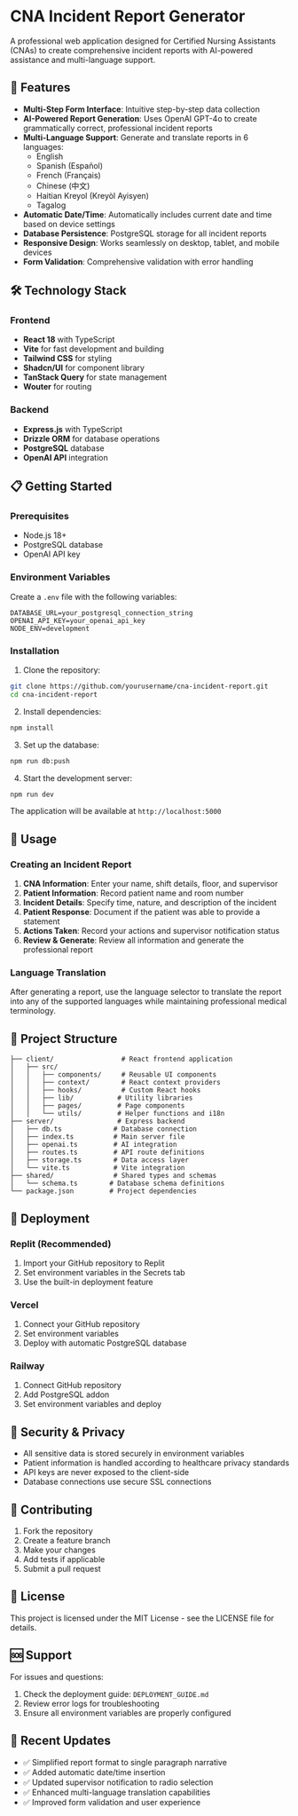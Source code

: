# CNA Incident Report Generator

A professional web application designed for Certified Nursing Assistants (CNAs) to create comprehensive incident reports with AI-powered assistance and multi-language support.

## 🚀 Features

- **Multi-Step Form Interface**: Intuitive step-by-step data collection
- **AI-Powered Report Generation**: Uses OpenAI GPT-4o to create grammatically correct, professional incident reports
- **Multi-Language Support**: Generate and translate reports in 6 languages:
  - English
  - Spanish (Español)
  - French (Français)
  - Chinese (中文)
  - Haitian Kreyol (Kreyòl Ayisyen)
  - Tagalog
- **Automatic Date/Time**: Automatically includes current date and time based on device settings
- **Database Persistence**: PostgreSQL storage for all incident reports
- **Responsive Design**: Works seamlessly on desktop, tablet, and mobile devices
- **Form Validation**: Comprehensive validation with error handling

## 🛠️ Technology Stack

### Frontend
- **React 18** with TypeScript
- **Vite** for fast development and building
- **Tailwind CSS** for styling
- **Shadcn/UI** for component library
- **TanStack Query** for state management
- **Wouter** for routing

### Backend
- **Express.js** with TypeScript
- **Drizzle ORM** for database operations
- **PostgreSQL** database
- **OpenAI API** integration

## 📋 Getting Started

### Prerequisites
- Node.js 18+ 
- PostgreSQL database
- OpenAI API key

### Environment Variables
Create a `.env` file with the following variables:
```env
DATABASE_URL=your_postgresql_connection_string
OPENAI_API_KEY=your_openai_api_key
NODE_ENV=development
```

### Installation

1. Clone the repository:
```bash
git clone https://github.com/yourusername/cna-incident-report.git
cd cna-incident-report
```

2. Install dependencies:
```bash
npm install
```

3. Set up the database:
```bash
npm run db:push
```

4. Start the development server:
```bash
npm run dev
```

The application will be available at `http://localhost:5000`

## 🔧 Usage

### Creating an Incident Report

1. **CNA Information**: Enter your name, shift details, floor, and supervisor
2. **Patient Information**: Record patient name and room number
3. **Incident Details**: Specify time, nature, and description of the incident
4. **Patient Response**: Document if the patient was able to provide a statement
5. **Actions Taken**: Record your actions and supervisor notification status
6. **Review & Generate**: Review all information and generate the professional report

### Language Translation

After generating a report, use the language selector to translate the report into any of the supported languages while maintaining professional medical terminology.

## 📁 Project Structure

```
├── client/                 # React frontend application
│   ├── src/
│   │   ├── components/     # Reusable UI components
│   │   ├── context/        # React context providers
│   │   ├── hooks/          # Custom React hooks
│   │   ├── lib/           # Utility libraries
│   │   ├── pages/         # Page components
│   │   └── utils/         # Helper functions and i18n
├── server/                # Express backend
│   ├── db.ts             # Database connection
│   ├── index.ts          # Main server file
│   ├── openai.ts         # AI integration
│   ├── routes.ts         # API route definitions
│   ├── storage.ts        # Data access layer
│   └── vite.ts           # Vite integration
├── shared/               # Shared types and schemas
│   └── schema.ts        # Database schema definitions
└── package.json         # Project dependencies
```

## 🚀 Deployment

### Replit (Recommended)
1. Import your GitHub repository to Replit
2. Set environment variables in the Secrets tab
3. Use the built-in deployment feature

### Vercel
1. Connect your GitHub repository
2. Set environment variables
3. Deploy with automatic PostgreSQL database

### Railway
1. Connect GitHub repository
2. Add PostgreSQL addon
3. Set environment variables and deploy

## 🔐 Security & Privacy

- All sensitive data is stored securely in environment variables
- Patient information is handled according to healthcare privacy standards
- API keys are never exposed to the client-side
- Database connections use secure SSL connections

## 🤝 Contributing

1. Fork the repository
2. Create a feature branch
3. Make your changes
4. Add tests if applicable
5. Submit a pull request

## 📝 License

This project is licensed under the MIT License - see the LICENSE file for details.

## 🆘 Support

For issues and questions:
1. Check the deployment guide: `DEPLOYMENT_GUIDE.md`
2. Review error logs for troubleshooting
3. Ensure all environment variables are properly configured

## 🔄 Recent Updates

- ✅ Simplified report format to single paragraph narrative
- ✅ Added automatic date/time insertion
- ✅ Updated supervisor notification to radio selection
- ✅ Enhanced multi-language translation capabilities
- ✅ Improved form validation and user experience